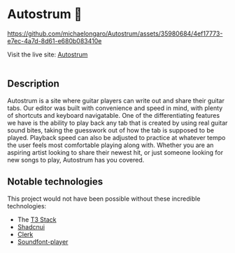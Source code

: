 # Autostrum 🎸

https://github.com/michaelongaro/Autostrum/assets/35980684/4ef17773-e7ec-4a7d-8d61-e680b083410e

Visit the live site: [Autostrum](https://www.autostrum.com/)
<br></br>

## Description

Autostrum is a site where guitar players can write out and share their guitar tabs. Our editor was built with convenience and speed in mind, with plenty of shortcuts and keyboard navigatable. One of the differentiating features we have is the ability to play back any tab that is created by using real guitar sound bites, taking the guesswork out of how the tab is supposed to be played. Playback speed can also be adjusted to practice at whatever tempo the user feels most comfortable playing along with. Whether you are an aspiring artist looking to share their newest hit, or just someone looking for new songs to play, Autostrum has you covered.

## Notable technologies

This project would not have been possible without these incredible technologies:

- The [T3 Stack](https://create.t3.gg/)
- [Shadcnui](https://ui.shadcn.com/)
- [Clerk](https://clerk.com/)
- [Soundfont-player](https://github.com/danigb/soundfont-player)
